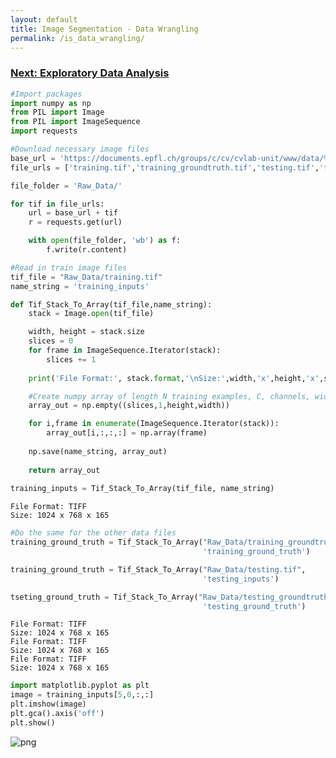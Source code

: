 ```yaml
---
layout: default
title: Image Segmentation - Data Wrangling
permalink: /is_data_wrangling/
---
```


### [Next: Exploratory Data Analysis](https://cemalec.github.io/is_eda)

```python
#Import packages
import numpy as np
from PIL import Image
from PIL import ImageSequence
import requests
```


```python
#Download necessary image files
base_url = 'https://documents.epfl.ch/groups/c/cv/cvlab-unit/www/data/%20ElectronMicroscopy_Hippocampus/'
file_urls = ['training.tif','training_groundtruth.tif','testing.tif','testing_groundtruth.tif']

file_folder = 'Raw_Data/'

for tif in file_urls:
    url = base_url + tif
    r = requests.get(url)

    with open(file_folder, 'wb') as f:
        f.write(r.content)
```


```python
#Read in train image files
tif_file = "Raw_Data/training.tif"
name_string = 'training_inputs'

def Tif_Stack_To_Array(tif_file,name_string):
    stack = Image.open(tif_file)

    width, height = stack.size
    slices = 0
    for frame in ImageSequence.Iterator(stack):
        slices += 1
    
    print('File Format:', stack.format,'\nSize:',width,'x',height,'x',slices)

    #Create numpy array of length N training examples, C, channels, widtch W, and height H
    array_out = np.empty((slices,1,height,width))

    for i,frame in enumerate(ImageSequence.Iterator(stack)):
        array_out[i,:,:,:] = np.array(frame)
    
    np.save(name_string, array_out)
    
    return array_out
    
training_inputs = Tif_Stack_To_Array(tif_file, name_string)
```

    File Format: TIFF 
    Size: 1024 x 768 x 165



```python
#Do the same for the other data files
training_ground_truth = Tif_Stack_To_Array("Raw_Data/training_groundtruth.tif",
                                           'training_ground_truth')

training_ground_truth = Tif_Stack_To_Array("Raw_Data/testing.tif",
                                           'testing_inputs')

tseting_ground_truth = Tif_Stack_To_Array("Raw_Data/testing_groundtruth.tif",
                                           'testing_ground_truth')
```

    File Format: TIFF 
    Size: 1024 x 768 x 165
    File Format: TIFF 
    Size: 1024 x 768 x 165
    File Format: TIFF 
    Size: 1024 x 768 x 165



```python
import matplotlib.pyplot as plt
image = training_inputs[5,0,:,:]
plt.imshow(image)
plt.gca().axis('off')
plt.show()
```


![png](cemalec.github.io/_portfolio/image_segmentation/is_data_wrangling_01.png)
